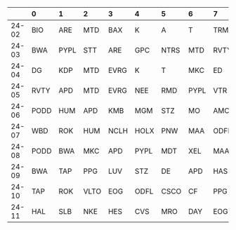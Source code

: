 |       | 0    | 1    | 2    | 3    | 4    | 5    | 6    | 7    | 8   | 9    |
|:------|:-----|:-----|:-----|:-----|:-----|:-----|:-----|:-----|:----|:-----|
| 24-02 | BIO  | ARE  | MTD  | BAX  | K    | A    | T    | TRMB | IEX | DIS  |
| 24-03 | BWA  | PYPL | STT  | ARE  | GPC  | NTRS | MTD  | RVTY | PFG | TGT  |
| 24-04 | DG   | KDP  | MTD  | EVRG | K    | T    | MKC  | ED   | KHC | PEP  |
| 24-05 | RVTY | APD  | MTD  | EVRG | NEE  | RMD  | PYPL | VTR  | PNW | KMB  |
| 24-06 | PODD | HUM  | APD  | KMB  | MGM  | STZ  | MO   | AMCR | D   | FE   |
| 24-07 | WBD  | ROK  | HUM  | NCLH | HOLX | PNW  | MAA  | ODFL | UDR | FE   |
| 24-08 | PODD | BWA  | MKC  | APD  | PYPL | MDT  | XEL  | MAA  | O   | JNJ  |
| 24-09 | BWA  | TAP  | PPG  | LUV  | STZ  | DE   | APD  | HAS  | FDS | MKC  |
| 24-10 | TAP  | ROK  | VLTO | EOG  | ODFL | CSCO | CF   | PPG  | APD | EG   |
| 24-11 | HAL  | SLB  | NKE  | HES  | CVS  | MRO  | DAY  | EOG  | CVX | CSCO |
